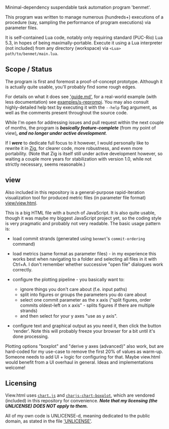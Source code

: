 Minimal-dependency suspendable task automation program 'benmet'.

This program was written to manage numerous (hundreds+) executions of a procedure (say, sampling the performance of program executions) via parameter files.

It is self-contained Lua code, notably only requiring standard (PUC-Rio) Lua 5.3, in hopes of being maximally-portable.
Execute it using a Lua interpreter (not included) from any directory (workspace) via `<Lua> path/to/benmet/main.lua`.

## Scope / Status

The program is first and foremost a proof-of-concept prototype. Although it is actually quite usable, you'll probably find some rough edges.

For details on what it does see ['guide.md'](./guide.md), for a real-world example (with less documentation) see [examples/s-reprompi](./examples/s-reprompi).
You may also consult highly-detailed help text by executing it with the `--help` flag argument, as well as the comments present throughout the source code.

While I'm open for addressing issues and pull request within the next couple of months, the program is ___basically feature-complete___ (from my point of view)___, and no longer under active development___.

If I ___were___ to dedicate full focus to it however, I would personally like to rewrite it in [Zig](https://www.ziglang.org), for clearer code, more robustness, and even more portability. (Note that Zig is itself still under active development however, so waiting a couple more years for stabilization with version 1.0, while not strictly necessary, seems reasonable.)

## view

Also included in this repository is a general-purpose rapid-iteration visualization tool for produced metric files (in parameter file format) [view/view.html](./view/view.html).

This is a big HTML file with a bunch of JavaScript. It is also quite usable, though it was maybe my biggest JavaScript project yet, so the coding style is very pragmatic and probably not very readable.
The basic usage pattern is:

- load commit strands (generated using `benmet`'s `commit-ordering` command)
- load metrics (same format as parameter files) - in my experience this works best when navigating to a folder and selecting all files in it with Ctrl+A. I don't remember whether successive "open file" dialogues work correctly.
- configure the plotting pipeline - you basically want to:

  - ignore things you don't care about (f.e. input paths)
  - split into figures or groups the parameters you do care about
  - select one commit parameter as the x axis ("split figures, order commits oldest-left on x axis" - splits figures if there are multiple strands)
  - and then select for your y axes "use as y axis".

- configure text and graphical output as you need it, then click the button 'render'. Note this will probably freeze your browser for a bit until it's done processing.

Plotting options "boxplot" and "derive y axes (advanced)" also work, but are hard-coded for my use-case to remove the first 20% of values as warm-up. Someone needs to add UI + logic for configuring for that. Maybe view.html would benefit from a UI overhaul in general. Ideas and implementations welcome!

## Licensing

View.html uses [`chart.js`](https://www.chartjs.org/) and [`charjs-chart-boxplot`](https://github.com/sgratzl/chartjs-chart-boxplot), which are vendored (included) in this repository for convenience.
___Note that my licensing (the UNLICENSE) DOES NOT apply to them.___

All of my own code is UNLICENSE-d, meaning dedicated to the public domain, as stated in the file ['UNLICENSE'](./UNLICENSE).
